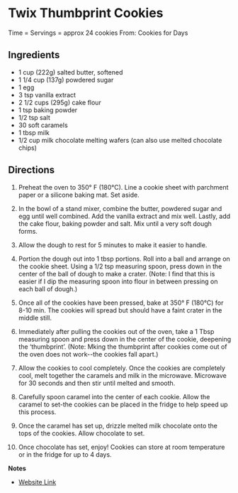 Twix Thumbprint Cookies
====

Time =
Servings = approx 24 cookies
From: Cookies for Days

**Ingredients**
----

- 1 cup (222g) salted butter, softened
- 1 1/4 cup (137g) powdered sugar
- 1 egg
- 3 tsp vanilla extract
- 2 1/2 cups (295g) cake flour
- 1 tsp baking powder
- 1/2 tsp salt
- 30 soft caramels
- 1 tbsp milk
- 1/2 cup milk chocolate melting wafers (can also use melted chocolate chips)

**Directions**
----

1. Preheat the oven to 350° F (180°C). Line a cookie sheet with parchment paper or a silicone baking mat. Set aside.

2. In the bowl of a stand mixer, combine the butter, powdered sugar and egg until well combined. Add the vanilla extract and mix well. Lastly, add the cake flour, baking powder and salt. Mix until a very soft dough forms.

3. Allow the dough to rest for 5 minutes to make it easier to handle.

4. Portion the dough out into 1 tbsp portions. Roll into a ball and arrange on the cookie sheet. Using a 1/2 tsp measuring spoon, press down in the center of the ball of dough to make a crater. (Note: I find that this is easier if I dip the measuring spoon into flour in between pressing on each ball of dough.)

5. Once all of the cookies have been pressed, bake at 350° F (180°C) for 8-10 min. The cookies will spread but should have a faint crater in the middle still.

6. Immediately after pulling the cookies out of the oven, take a 1 Tbsp measuring spoon and press down in the center of the cookie, deepening the ‘thumbprint’. (Note: Mking the thumbprint after cookies come out of the oven does not work--the cookies fall apart.)

7. Allow the cookies to cool completely. Once the cookies are completely cool, melt together the caramels and milk in the microwave. Microwave for 30 seconds and then stir until melted and smooth.

8. Carefully spoon caramel into the center of each cookie. Allow the caramel to set-the cookies can be placed in the fridge to help speed up this process.

9. Once the caramel has set up, drizzle melted milk chocolate onto the tops of the cookies. Allow chocolate to set.

10. Once chocolate has set, enjoy! Cookies can store at room temperature or in the fridge for up to 4 days.


**Notes**

- [Website Link](https://cookiesfordays.com/wprm_print/twix-thumbprint-cookies)